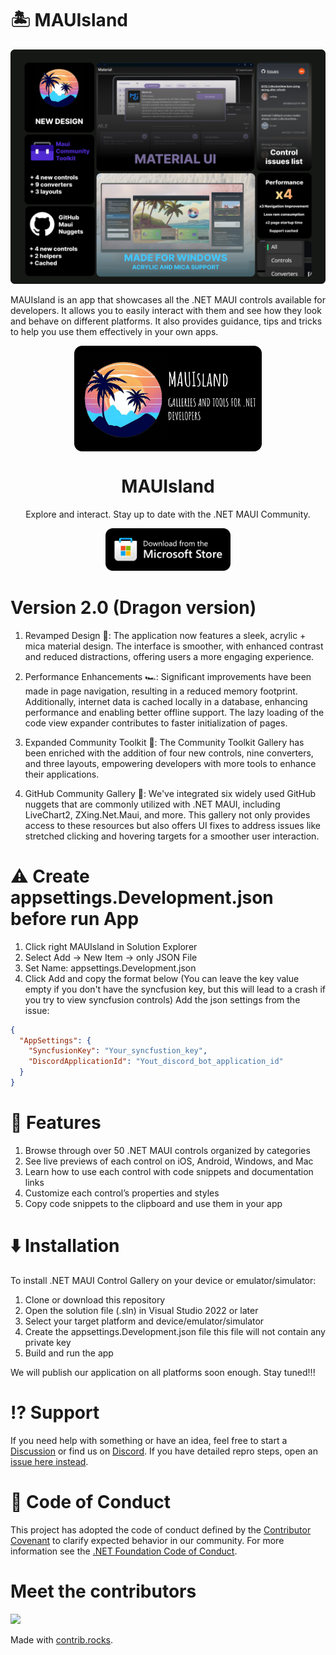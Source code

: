 # 🏝️ MAUIsland

![](showcases/version_2.0/summary_slide.png)

MAUIsland is an app that showcases all the .NET MAUI controls available for developers. It allows you to easily interact with them and see how they look and behave on different platforms. It also provides guidance, tips and tricks to help you use them effectively in your own apps. 

<p align="center">
  <img width="300" align="center" src="showcases/version_2.0/MAUIsland_1920x1080.png">
</p>
<h1 align="center">
  MAUIsland
</h1>
<p align="center">
  Explore and interact. Stay up to date with the .NET MAUI Community.
</p>
<p align="center">
  <a href="https://www.microsoft.com/store/productId/9NLQ0J5P471L" target="_blank">
    <img src="showcases/storeBadge.png" width="200" alt="Store link" />
  </a>
</p>

# Version 2.0 (Dragon version)
1. Revamped Design 🎨: The application now features a sleek, acrylic + mica material design. The interface is smoother, with enhanced contrast and reduced distractions, offering users a more engaging experience.

2. Performance Enhancements 🏎️: Significant improvements have been made in page navigation, resulting in a reduced memory footprint. Additionally, internet data is cached locally in a database, enhancing performance and enabling better offline support. The lazy loading of the code view expander contributes to faster initialization of pages.

3. Expanded Community Toolkit 🔨: The Community Toolkit Gallery has been enriched with the addition of four new controls, nine converters, and three layouts, empowering developers with more tools to enhance their applications.

4. GitHub Community Gallery 🤝: We've integrated six widely used GitHub nuggets that are commonly utilized with .NET MAUI, including LiveChart2, ZXing.Net.Maui, and more. This gallery not only provides access to these resources but also offers UI fixes to address issues like stretched clicking and hovering targets for a smoother user interaction.

# ⚠️ Create appsettings.Development.json before run App
1. Click right MAUIsland in Solution Explorer
2. Select Add -> New Item -> only JSON File
3. Set Name: appsettings.Development.json
4. Click Add and copy the format below (You can leave the key value empty if you don't have the syncfusion key, but this will lead to a crash if you try to view syncfusion controls)
Add the json settings from the issue:
```json
{
  "AppSettings": {
    "SyncfusionKey": "Your_syncfustion_key",
    "DiscordApplicationId": "Yout_discord_bot_application_id"
  }
}
```

# 🚀 Features

1. Browse through over 50 .NET MAUI controls organized by categories
2. See live previews of each control on iOS, Android, Windows, and Mac
3. Learn how to use each control with code snippets and documentation links
4. Customize each control’s properties and styles
5. Copy code snippets to the clipboard and use them in your app

# ⬇️ Installation
To install .NET MAUI Control Gallery on your device or emulator/simulator:

1. Clone or download this repository
2. Open the solution file (.sln) in Visual Studio 2022 or later
3. Select your target platform and device/emulator/simulator
4. Create the appsettings.Development.json file this file will not contain any private key
5. Build and run the app

We will publish our application on all platforms soon enough. Stay tuned!!!

# ⁉ Support

If you need help with something or have an idea, feel free to start a [Discussion](https://github.com/CommunityToolkit/WindowsCommunityToolkit/discussions) or find us on [Discord](https://discord.gg/edgzveQ9KN). If you have detailed repro steps, open an [issue here instead](https://github.com/Strypper/mauisland/issues/new/choose).

# 📄 Code of Conduct

This project has adopted the code of conduct defined by the [Contributor Covenant](http://contributor-covenant.org/)
to clarify expected behavior in our community.
For more information see the [.NET Foundation Code of Conduct](CODE_OF_CONDUCT.md).

# Meet the contributors
<a href="https://github.com/Strypper/MAUIsland/graphs/contributors">
  <img src="https://contrib.rocks/image?repo=Strypper/MAUIsland" />
</a>

Made with [contrib.rocks](https://contrib.rocks).
